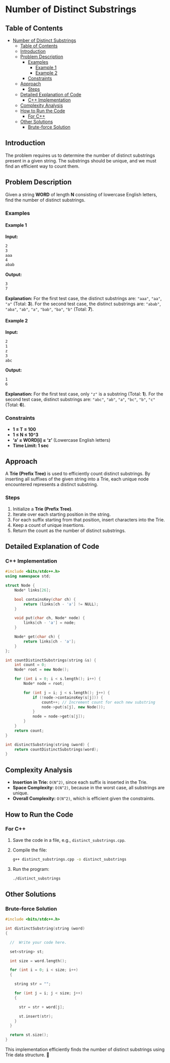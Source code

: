 # Number of Distinct Substrings

## Table of Contents

- [Number of Distinct Substrings](#number-of-distinct-substrings)
  - [Table of Contents](#table-of-contents)
  - [Introduction](#introduction)
  - [Problem Description](#problem-description)
    - [Examples](#examples)
      - [Example 1](#example-1)
      - [Example 2](#example-2)
    - [Constraints](#constraints)
  - [Approach](#approach)
    - [Steps](#steps)
  - [Detailed Explanation of Code](#detailed-explanation-of-code)
    - [C++ Implementation](#c-implementation)
  - [Complexity Analysis](#complexity-analysis)
  - [How to Run the Code](#how-to-run-the-code)
    - [For C++](#for-c)
  - [Other Solutions](#other-solutions)
    - [Brute-force Solution](#brute-force-solution)

## Introduction

The problem requires us to determine the number of distinct substrings present in a given string. The substrings should be unique, and we must find an efficient way to count them.

## Problem Description

Given a string **WORD** of length **N** consisting of lowercase English letters, find the number of distinct substrings.

### Examples

#### Example 1

**Input:**

```bash
2
3
aaa
4
abab
```

**Output:**

```bash
3
7
```

**Explanation:**
For the first test case, the distinct substrings are: `"aaa"`, `"aa"`, `"a"` (Total: **3**).
For the second test case, the distinct substrings are: `"abab"`, `"aba"`, `"ab"`, `"a"`, `"bab"`, `"ba"`, `"b"` (Total: **7**).

#### Example 2

**Input:**

```bash
2
1
z
3
abc
```

**Output:**

```bash
1
6
```

**Explanation:**
For the first test case, only `"z"` is a substring (Total: **1**).
For the second test case, distinct substrings are: `"abc"`, `"ab"`, `"a"`, `"bc"`, `"b"`, `"c"` (Total: **6**).

### Constraints

- **1 ≤ T ≤ 100**
- **1 ≤ N ≤ 10^3**
- **‘a’ ≤ WORD[i] ≤ ‘z’** (Lowercase English letters)
- **Time Limit: 1 sec**

## Approach

A **Trie (Prefix Tree)** is used to efficiently count distinct substrings. By inserting all suffixes of the given string into a Trie, each unique node encountered represents a distinct substring.

### Steps

1. Initialize a **Trie (Prefix Tree)**.
2. Iterate over each starting position in the string.
3. For each suffix starting from that position, insert characters into the Trie.
4. Keep a count of unique insertions.
5. Return the count as the number of distinct substrings.

## Detailed Explanation of Code

### C++ Implementation

```cpp
#include <bits/stdc++.h>
using namespace std;

struct Node {
    Node* links[26];

    bool containsKey(char ch) {
        return (links[ch - 'a'] != NULL);
    }

    void put(char ch, Node* node) {
        links[ch - 'a'] = node;
    }

    Node* get(char ch) {
        return links[ch - 'a'];
    }
};

int countDistinctSubstrings(string &s) {
    int count = 0;
    Node* root = new Node();

    for (int i = 0; i < s.length(); i++) {
        Node* node = root;

        for (int j = i; j < s.length(); j++) {
            if (!node->containsKey(s[j])) {
                count++; // Increment count for each new substring
                node->put(s[j], new Node());
            }
            node = node->get(s[j]);
        }
    }
    return count;
}

int distinctSubstring(string &word) {
    return countDistinctSubstrings(word);
}
```

## Complexity Analysis

- **Insertion in Trie:** `O(N^2)`, since each suffix is inserted in the Trie.
- **Space Complexity:** `O(N^2)`, because in the worst case, all substrings are unique.
- **Overall Complexity:** `O(N^2)`, which is efficient given the constraints.

## How to Run the Code

### For C++

1. Save the code in a file, e.g., `distinct_substrings.cpp`.
2. Compile the file:

   ```sh
   g++ distinct_substrings.cpp -o distinct_substrings
   ```

3. Run the program:

   ```sh
   ./distinct_substrings
   ```

## Other Solutions

### Brute-force Solution

```cpp
#include <bits/stdc++.h>

int distinctSubstring(string &word)
{

  //  Write your code here.

  set<string> st;

  int size = word.length();

  for (int i = 0; i < size; i++)
  {

    string str = "";

    for (int j = i; j < size; j++)
    {

      str = str + word[j];

      st.insert(str);
    }
  }

  return st.size();
}
```

This implementation efficiently finds the number of distinct substrings using Trie data structure. 🚀
